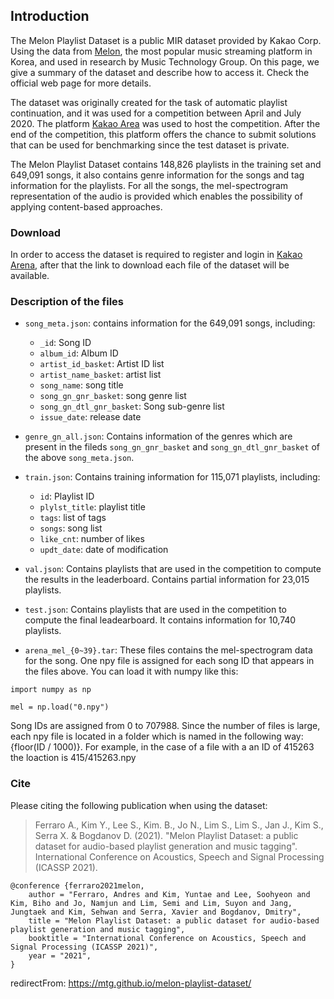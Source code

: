 ## Introduction

The Melon Playlist Dataset is a public MIR dataset provided by Kakao Corp. Using the data from [Melon](http://www.melon.com), the most popular music streaming platform in Korea, and used in research by Music Technology Group. On this page, we give a summary of the dataset and describe how to access it. Check the official web page for more details.


The dataset was originally created for the task of automatic playlist continuation, and it was used for a competition between April and July 2020. The platform [Kakao Area](https://arena.kakao.com/c/8) was used to host the competition. After the end of the competition, this platform offers the chance to submit solutions that can be used for benchmarking since the test dataset is private.

The Melon Playlist Dataset contains 148,826 playlists in the training set and 649,091 songs, it also contains genre information for the songs and tag information for the playlists.  For all the songs, the mel-spectrogram representation of the audio is provided which enables the possibility of applying content-based approaches.

### Download

In order to access the dataset is required to register and login in [Kakao Arena](https://arena.kakao.com/c/8/data), after that the link to download each file of the dataset will be available.


### Description of the files 

 - `song_meta.json`: contains information for the 649,091 songs, including:
   - `_id`: Song ID
   - `album_id`: Album ID
   - `artist_id_basket`: Artist ID list
   - `artist_name_basket`: artist list
   - `song_name`: song title
   - `song_gn_gnr_basket`: song genre list
   - `song_gn_dtl_gnr_basket`: Song sub-genre list
   - `issue_date`: release date

  - `genre_gn_all.json`: Contains information of the genres which are present in the fileds `song_gn_gnr_basket` and `song_gn_dtl_gnr_basket` of the above `song_meta.json`.
  - `train.json`: Contains training information for 115,071 playlists, including: 
    - `id`: Playlist ID
    - `plylst_title`: playlist title
    - `tags`: list of tags
    - `songs`: song list
    - `like_cnt`: number of likes
    - `updt_date`: date of modification
  - `val.json`: Contains playlists that are used in the competition to compute the results in the leaderboard. Contains partial information for  23,015 playlists.
  - `test.json`: Contains playlists that are used in the competition to compute the final leadearboard. It contains information for 10,740 playlists.
  - `arena_mel_{0~39}.tar`: These files contains the mel-spectrogram data for the song. One npy file is assigned for each song ID that appears in the files above. You can load it with numpy like this:

```
import numpy as np

mel = np.load("0.npy")
```

Song IDs are assigned from 0 to 707988. Since the number of files is large, each npy file is located in a folder which is named in the following way: {floor(ID / 1000)}. For example, in the case of a file with a an ID of 415263 the loaction is 415/415263.npy


### Cite 

Please citing the following publication when using the dataset: 

> Ferraro A., Kim Y., Lee S., Kim. B., Jo N., Lim S., Lim S., Jan J., Kim S., Serra X. & Bogdanov D. (2021).  "Melon Playlist Dataset: a public dataset for audio-based playlist generation and music tagging". International Conference on Acoustics, Speech and Signal Processing (ICASSP 2021).

```
@conference {ferraro2021melon,
    author = "Ferraro, Andres and Kim, Yuntae and Lee, Soohyeon and Kim, Biho and Jo, Namjun and Lim, Semi and Lim, Suyon and Jang, Jungtaek and Kim, Sehwan and Serra, Xavier and Bogdanov, Dmitry",
    title = "Melon Playlist Dataset: a public dataset for audio-based playlist generation and music tagging",
    booktitle = "International Conference on Acoustics, Speech and Signal Processing (ICASSP 2021)",
    year = "2021",
}
```
redirectFrom: https://mtg.github.io/melon-playlist-dataset/
